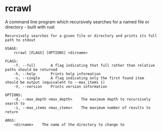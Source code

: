 # rcrawl

A command line program which recursively searches for a named file or directory - built with rust

```_
Recursively searches for a given file or directory and prints its full path to stdout

USAGE:
    rcrawl [FLAGS] [OPTIONS] <dirname>

FLAGS:
    -f, --full       A flag indicating that full rather than relative paths should be returned
    -h, --help       Prints help information
    -s, --single     A flag indicating only the first found item should be output (equivalent to --max_items 1)
    -V, --version    Prints version information

OPTIONS:
    -d, --max_depth <max_depth>    The maximum depth to recursively search to
    -i, --max_items <max_items>    The maximum number of results to return

ARGS:
    <dirname>    The name of the directory to change to
```
